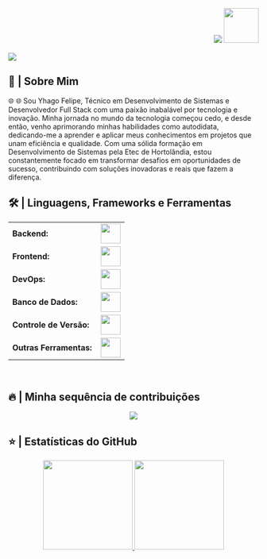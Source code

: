 <div align="right">
<a style="text-decoration: none" target="_blank" href="https://github.com/yyhago">
<img src="https://visitor-badge.laobi.icu/badge?page_id=codediaz.codediaz&left_color=gray&right_color=blue&left_text=Visitantes%20Coders">
</a>
<a style="text-decoration: none" target="_blank" href="https://www.linkedin.com/in/yhagofelipe/">
<img width="70" src="https://img.shields.io/badge/-Conectar-blue?style=flat&logo=Linkedin&logoColor=white">
</a>
</div>

<br>

<img src="https://readme-typing-svg.herokuapp.com/?font=Roboto&weight=900&size=40=true&vCenter=true&width=500&height=70&duration=4000&color=B3B3B3&lines=Prazer!,+👋;+Eu+sou+Yhago+Felipe!;" />

<h2>📖 | Sobre Mim</h2>
🌐 🌐 Sou Yhago Felipe, Técnico em Desenvolvimento de Sistemas e Desenvolvedor Full Stack com uma paixão inabalável por tecnologia e inovação. Minha jornada no mundo da tecnologia começou cedo, e desde então, venho aprimorando minhas habilidades como autodidata, dedicando-me a aprender e aplicar meus conhecimentos em projetos que unam eficiência e qualidade. Com uma sólida formação em Desenvolvimento de Sistemas pela Etec de Hortolândia, estou constantemente focado em transformar desafios em oportunidades de sucesso, contribuindo com soluções inovadoras e reais que fazem a diferença.


<h2>🛠️ | Linguagens, Frameworks e Ferramentas</h2>
<table>
    <tr>
        <td style="font-weight: bold; padding-right: 10px; vertical-align: center; border: none;">Backend:</td>
        <td><img height="40" src="https://skillicons.dev/icons?i=nodejs,php,python,c,cpp,apache"/></td>
    </tr>
    <tr>
        <td style="font-weight: bold; padding-right: 10px; vertical-align: center;">Frontend:</td>
        <td><img height="40" src="https://skillicons.dev/icons?i=html,css,js,ts,react,bootstrap,tailwind"/></td>
    </tr>
    <tr>
        <td style="font-weight: bold; padding-right: 10px; vertical-align: center; border: none;">DevOps:</td>
        <td><img height="40" src="https://skillicons.dev/icons?i=aws,git"/></td>
    </tr>
    <tr>
        <td style="font-weight: bold; padding-right: 10px; vertical-align: center; border: none;">Banco de Dados:</td>
        <td><img height="40" src="https://skillicons.dev/icons?i=mysql,mongodb,firebase,mariadb"/></td>
    </tr>
    <tr>
        <td style="font-weight: bold; padding-right: 10px; vertical-align: center; border: none;">Controle de Versão:</td>
        <td><img height="40" src="https://skillicons.dev/icons?i=github"/></td>
    </tr>
    <tr>
        <td style="font-weight: bold; padding-right: 10px; vertical-align: center; border: none;">Outras Ferramentas:</td>
        <td><img height="40" src="https://skillicons.dev/icons?i=figma,ps"/></td>
    </tr>
</table>

<br>

<h2>🔥 | Minha sequência de contribuições</h2>
<p align="center">
  <a href="https://github.com/DenverCoder1/github-readme-streak-stats">
    <img src="https://github-readme-streak-stats.herokuapp.com/?user=codediaz&locale=pt-br#version3"/>
  </a>
</p>

<h2>⭐ | Estatísticas do GitHub </h2>

<div align="center">
<a href="https://github.com/yyhago">
<img height="180em" src="https://github-readme-stats.vercel.app/api?username=yyhago&show_icons=true&theme=default&include_all_commits=true&count_private=true&locale=pt-br"/>
<img height="180em" src="https://github-readme-stats.vercel.app/api/top-langs/?username=yyhago&layout=compact&langs_count=7&theme=default&locale=pt-br"/>
</a>
</div>

